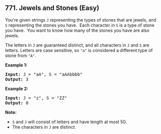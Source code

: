## 771. Jewels and Stones (Easy)

<p>You&#39;re given strings <code>J</code> representing the types of stones that are jewels, and <code>S</code> representing the stones you have.&nbsp; Each character in <code>S</code> is a type of stone you have.&nbsp; You want to know how many of the stones you have are also jewels.</p>

<p>The letters in <code>J</code> are guaranteed distinct, and all characters in <code>J</code> and <code>S</code> are letters. Letters are case sensitive, so <code>&quot;a&quot;</code> is considered a different type of stone from <code>&quot;A&quot;</code>.</p>

<p><strong>Example 1:</strong></p>

<pre>
<strong>Input:</strong> J = &quot;aA&quot;, S = &quot;aAAbbbb&quot;
<strong>Output:</strong> 3
</pre>

<p><strong>Example 2:</strong></p>

<pre>
<strong>Input:</strong> J = &quot;z&quot;, S = &quot;ZZ&quot;
<strong>Output:</strong> 0
</pre>

<p><strong>Note:</strong></p>

<ul>
	<li><code>S</code> and <code>J</code> will consist of letters and have length at most 50.</li>
	<li>The characters in <code>J</code> are distinct.</li>
</ul>
